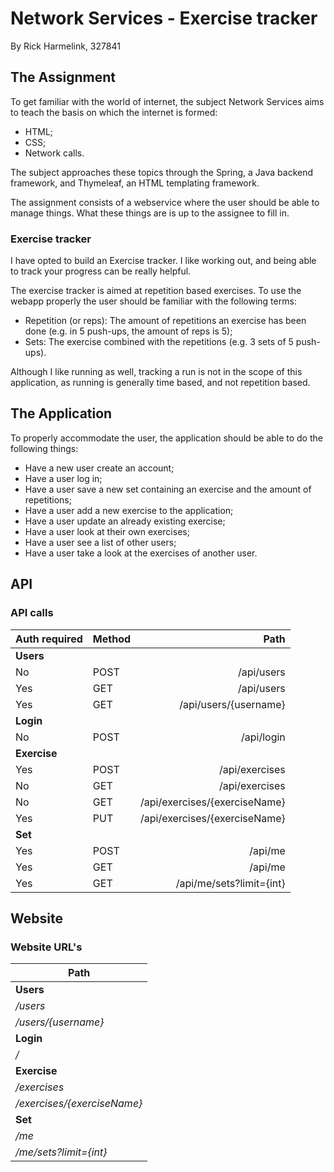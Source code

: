 # Network Services - Exercise tracker
By Rick Harmelink,
327841

## The Assignment
To get familiar with the world of internet, the subject Network Services aims to teach the basis on which the internet is formed:
* HTML;
* CSS;
* Network calls.

The subject approaches these topics through the Spring, a Java backend framework, and Thymeleaf, an HTML templating framework.

The assignment consists of a webservice where the user should be able to manage things.
What these things are is up to the assignee to fill in.

### Exercise tracker
I have opted to build an Exercise tracker. I like working out, and being able to track your progress can be really helpful.

The exercise tracker is aimed at repetition based exercises.
To use the webapp properly the user should be familiar with the following terms:
* Repetition (or reps): The amount of repetitions an exercise has been done (e.g. in 5 push-ups, the amount of reps is 5);
* Sets: The exercise combined with the repetitions (e.g. 3 sets of 5 push-ups).

Although I like running as well, tracking a run is not in the scope of this application, as running is generally time based, and not repetition based.

## The Application
To properly accommodate the user, the application should be able to do the following things:
* Have a new user create an account;
* Have a user log in;
* Have a user save a new set containing an exercise and the amount of repetitions;
* Have a user add a new exercise to the application;
* Have a user update an already existing exercise;
* Have a user look at their own exercises;
* Have a user see a list of other users;
* Have a user take a look at the exercises of another user.

## API
### API calls
| Auth required | Method | Path |
| :------------ | ------ | ---: |
| **Users** |
| No | POST | /api/users |
| Yes | GET | /api/users |
| Yes | GET | /api/users/{username} |
| **Login** |
| No | POST | /api/login |
| **Exercise** |
| Yes | POST | /api/exercises |
| No | GET | /api/exercises |
| No | GET | /api/exercises/{exerciseName} |
| Yes | PUT | /api/exercises/{exerciseName} |
| **Set** |
| Yes | POST | /api/me |
| Yes | GET | /api/me |
| Yes | GET | /api/me/sets?limit={int} |


## Website
### Website URL's
| Path |
| ---- |
| **Users** |
| */users* |
| */users/{username}* |
| **Login** |
| */* |
| **Exercise** |
| */exercises* |
| */exercises/{exerciseName}* |
| **Set** |
| */me* |
| */me/sets?limit={int}* |

